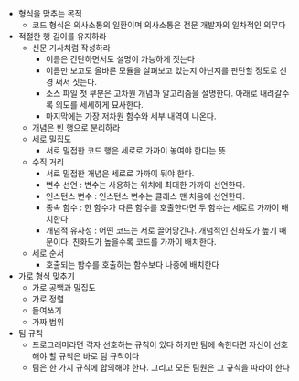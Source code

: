 - 형식을 맞추는 목적
  - 코드 형식은 의사소통의 일환이며 의사소통은 전문 개발자의 일차적인 의무다
- 적절한 행 길이를 유지하라
  - 신문 기사처럼 작성하라
    - 이름은 간단하면서도 설명이 가능하게 짓는다
    - 이름만 보고도 올바른 모듈을 살펴보고 있는지 아닌지를 판단할 정도로 신경 써서 짓는다.
    - 소스 파일 첫 부분은 고차원 개념과 알고리즘을 설명한다. 아래로 내려갈수록 의도를 세세하게 묘사한다. 
    - 마지막에는 가장 저차원 함수와 세부 내역이 나온다.
  - 개념은 빈 행으로 분리하라
  - 세로 밀집도
    - 서로 밀접한 코드 행은 세로로 가까이 놓여야 한다는 뜻
  - 수직 거리
    - 서로 밀접한 개념은 세로로 가까이 둬야 한다.
    - 변수 선언 : 변수는 사용하는 위치에 최대한 가까이 선언한다.
    - 인스턴스 변수 : 인스턴스 변수는 클래스 맨 처음에 선언한다.
    - 종속 함수 : 한 함수가 다른 함수를 호출한다면 두 함수는 세로로 가까이 배치한다
    - 개념적 유사성 : 어떤 코드는 서로 끌어당긴다. 개념적인 친화도가 높기 때문이다. 친화도가 높을수록 코드를 가까이 배치한다.
  - 세로 순서
    - 호출되는 함수를 호출하는 함수보다 나중에 배치한다
- 가로 형식 맞추기
  - 가로 공백과 밀집도
  - 가로 정렬
  - 들여쓰기
  - 가짜 범위
- 팀 규칙
  - 프로그래머라면 각자 선호하는 규칙이 있다 하지만 팀에 속한다면 자신이 선호해야 할 규칙은 바로 팀 규칙이다
  - 팀은 한 가지 규칙에 합의해야 한다. 그리고 모든 팀원은 그 규칙을 따라야 한다